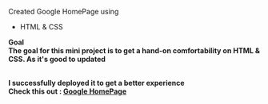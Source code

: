 Created Google HomePage using

- HTML & CSS

<b>Goal<b/>
<br>
The goal for this mini project is to get a hand-on comfortability on HTML & CSS.
As it's good to updated
<br>
<br>

I successfully deployed it to get a better experience
<br>
Check this out : <a href='https://shivam-googlehomepage.netlify.app'>Google HomePage<a/>

